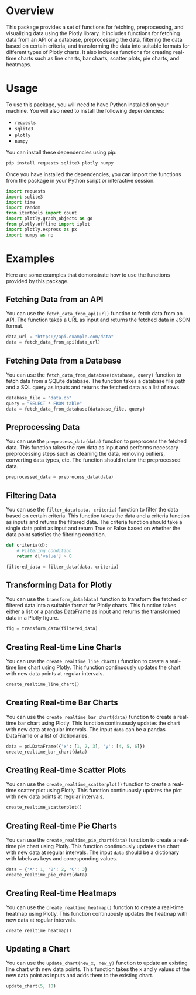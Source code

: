 # Overview

This package provides a set of functions for fetching, preprocessing, and visualizing data using the Plotly library. It includes functions for fetching data from an API or a database, preprocessing the data, filtering the data based on certain criteria, and transforming the data into suitable formats for different types of Plotly charts. It also includes functions for creating real-time charts such as line charts, bar charts, scatter plots, pie charts, and heatmaps.

# Usage

To use this package, you will need to have Python installed on your machine. You will also need to install the following dependencies:

- `requests`
- `sqlite3`
- `plotly`
- `numpy`

You can install these dependencies using pip:

```bash
pip install requests sqlite3 plotly numpy
```

Once you have installed the dependencies, you can import the functions from the package in your Python script or interactive session.

```python
import requests
import sqlite3
import time
import random
from itertools import count
import plotly.graph_objects as go
from plotly.offline import iplot
import plotly.express as px
import numpy as np
```

# Examples

Here are some examples that demonstrate how to use the functions provided by this package.

## Fetching Data from an API

You can use the `fetch_data_from_api(url)` function to fetch data from an API. The function takes a URL as input and returns the fetched data in JSON format.

```python
data_url = "https://api.example.com/data"
data = fetch_data_from_api(data_url)
```

## Fetching Data from a Database

You can use the `fetch_data_from_database(database, query)` function to fetch data from a SQLite database. The function takes a database file path and a SQL query as inputs and returns the fetched data as a list of rows.

```python
database_file = "data.db"
query = "SELECT * FROM table"
data = fetch_data_from_database(database_file, query)
```

## Preprocessing Data

You can use the `preprocess_data(data)` function to preprocess the fetched data. This function takes the raw data as input and performs necessary preprocessing steps such as cleaning the data, removing outliers, converting data types, etc. The function should return the preprocessed data.

```python
preprocessed_data = preprocess_data(data)
```

## Filtering Data

You can use the `filter_data(data, criteria)` function to filter the data based on certain criteria. This function takes the data and a criteria function as inputs and returns the filtered data. The criteria function should take a single data point as input and return True or False based on whether the data point satisfies the filtering condition.

```python
def criteria(d):
    # Filtering condition
    return d['value'] > 0

filtered_data = filter_data(data, criteria)
```

## Transforming Data for Plotly

You can use the `transform_data(data)` function to transform the fetched or filtered data into a suitable format for Plotly charts. This function takes either a list or a pandas DataFrame as input and returns the transformed data in a Plotly figure.

```python
fig = transform_data(filtered_data)
```

## Creating Real-time Line Charts

You can use the `create_realtime_line_chart()` function to create a real-time line chart using Plotly. This function continuously updates the chart with new data points at regular intervals.

```python
create_realtime_line_chart()
```

## Creating Real-time Bar Charts

You can use the `create_realtime_bar_chart(data)` function to create a real-time bar chart using Plotly. This function continuously updates the chart with new data at regular intervals. The input `data` can be a pandas DataFrame or a list of dictionaries.

```python
data = pd.DataFrame({'x': [1, 2, 3], 'y': [4, 5, 6]})
create_realtime_bar_chart(data)
```

## Creating Real-time Scatter Plots

You can use the `create_realtime_scatterplot()` function to create a real-time scatter plot using Plotly. This function continuously updates the plot with new data points at regular intervals.

```python
create_realtime_scatterplot()
```

## Creating Real-time Pie Charts

You can use the `create_realtime_pie_chart(data)` function to create a real-time pie chart using Plotly. This function continuously updates the chart with new data at regular intervals. The input `data` should be a dictionary with labels as keys and corresponding values.

```python
data = {'A': 1, 'B': 2, 'C': 3}
create_realtime_pie_chart(data)
```

## Creating Real-time Heatmaps

You can use the `create_realtime_heatmap()` function to create a real-time heatmap using Plotly. This function continuously updates the heatmap with new data at regular intervals.

```python
create_realtime_heatmap()
```

## Updating a Chart

You can use the `update_chart(new_x, new_y)` function to update an existing line chart with new data points. This function takes the x and y values of the new data point as inputs and adds them to the existing chart.

```python
update_chart(5, 10)
```